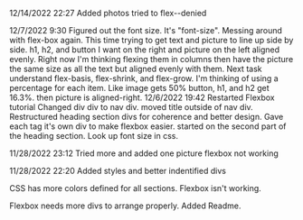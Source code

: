 12/14/2022 22:27
Added photos tried to flex--denied

12/7/2022 9:30
Figured out the font size. It's "font-size".
Messing around with flex-box again. This time trying to get text and picture to line up side by side.
h1, h2, and button I want on the right and picture on the left aligned evenly. 
Right now I'm thinking flexing them in columns then have the picture the same size as all the text but aligned evenly with them.
Next task understand flex-basis, flex-shrink, and flex-grow. I'm thinking of using a percentage for each item. Like image gets 50% button, h1, and h2 get 16.3%. then picture is aligned-right.
12/6/2022 19:42
Restarted Flexbox tutorial
Changed div  div to nav div. moved title outside of nav div.
Restructured heading section divs for coherence and better design.
Gave each tag it's own div to make flexbox easier. started on the second part of the heading section. Look up font size in css. 

11/28/2022 23:12
Tried more and added one picture flexbox not working

11/28/2022 22:20
Added styles and better indentified divs

CSS has more colors defined for all sections. Flexbox isn't working.

Flexbox needs more divs to arrange properly. Added Readme.
